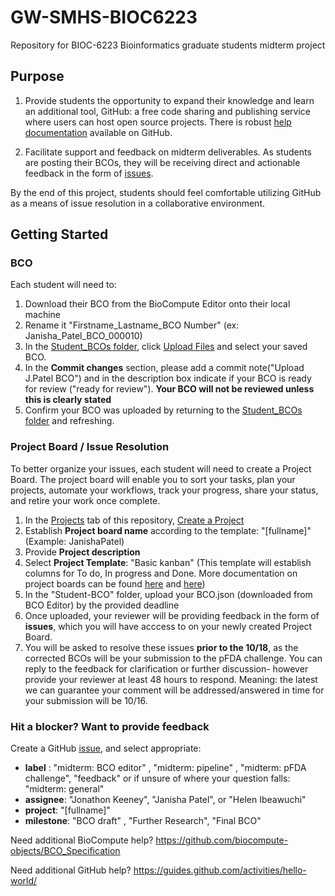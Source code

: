 # GW-SMHS-BIOC6223
Repository for BIOC-6223 Bioinformatics graduate students midterm project

## Purpose
1. Provide students the opportunity to expand their knowledge and learn an additional tool, GitHub: a free code sharing and publishing service where users can host open source projects. There is robust [help documentation](https://github.com/about) available on GitHub.

2. Facilitate support and feedback on midterm deliverables. As students are posting their BCOs, they will be receiving direct and actionable feedback in the form of [issues](https://github.com/biocompute-objects/GW-SMHS-BIOC6223/issues). 

By the end of this project, students should feel comfortable utilizing GitHub as a means of issue resolution in a collaborative environment. 

## Getting Started

### BCO 

Each student will need to:
1. Download their BCO from the BioCompute Editor onto their local machine
2. Rename it "Firstname_Lastname_BCO Number" (ex: Janisha_Patel_BCO_000010)
3. In the [Student_BCOs folder](https://github.com/biocompute-objects/GW-SMHS-BIOC6223/tree/master/Student_BCOs), click [Upload Files](https://github.com/biocompute-objects/GW-SMHS-BIOC6223/upload/master/Student_BCOs) and select your saved BCO. 
4. In the **Commit changes** section, please add a commit note("Upload J.Patel BCO") and in the description box indicate if your BCO is ready for review ("ready for review"). **Your BCO will not be reviewed unless this is clearly stated**
5. Confirm your BCO was uploaded by returning to the [Student_BCOs folder](https://github.com/biocompute-objects/GW-SMHS-BIOC6223/tree/master/Student_BCOs) and refreshing.


### Project Board / Issue Resolution
To better organize your issues, each student will need to create a Project Board. The project board will enable you to sort your tasks, plan your projects, automate your workflows, track your progress, share your status, and retire your work once complete. 

1.  In the [Projects](https://github.com/biocompute-objects/GW-SMHS-BIOC6223/projects) tab of this repository, [Create a Project](https://github.com/biocompute-objects/GW-SMHS-BIOC6223/projects/new)
2.  Establish **Project board name** according to the template: "[fullname]" (Example: JanishaPatel)
3.  Provide **Project description**
4.  Select **Project Template**: "Basic kanban" (This template will establish columns for To do, In progress and Done. More documentation on project boards can be found [here](https://codeburst.io/an-introduction-to-github-project-boards-2944e6ffbf3c) and [here](https://help.github.com/en/articles/about-project-boards#templates-for-project-boards))
5.  In the "Student-BCO" folder, upload your BCO.json (downloaded from BCO Editor) by the provided deadline
6.  Once uploaded, your reviewer will be providing feedback in the form of **issues**, which you will have acccess to on your newly created Project Board.
7.  You will be asked to resolve these issues **prior to the 10/18**, as the corrected BCOs will be your submission to the pFDA challenge. You can reply to the feedback for clarification or further discussion- however provide your reviewer at least 48 hours to respond. Meaning: the latest we can guarantee your comment will be addressed/answered in time for your submission will be 10/16.


### **Hit a blocker? Want to provide feedback** 
Create a GitHub [issue](https://github.com/biocompute-objects/GW-SMHS-BIOC6223/issues/new), and select appropriate:
  * **label** : "midterm: BCO editor" , "midterm: pipeline" , "midterm: pFDA challenge", "feedback" or if unsure of where your question falls: "midterm: general"
  * **assignee**: "Jonathon Keeney", "Janisha Patel", or "Helen Ibeawuchi"
  * **project**: "[fullname]"
  * **milestone**: "BCO draft" , "Further Research", "Final BCO"
  


Need additional BioCompute help? https://github.com/biocompute-objects/BCO_Specification

Need additional GitHub help? https://guides.github.com/activities/hello-world/

